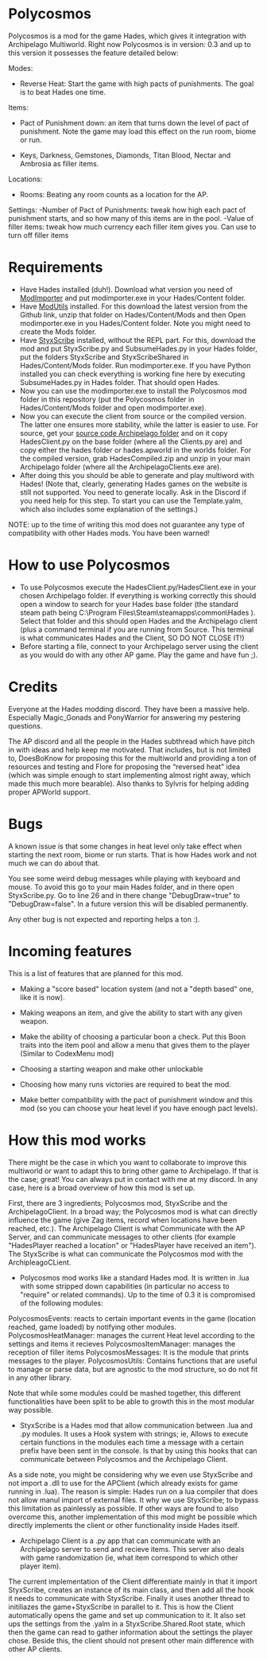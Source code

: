 # Polycosmos
Polycosmos is a mod for the game Hades, which gives it integration with Archipelago Multiworld. Right now Polycosmos is in version: 
0.3 and up to this version it possesses the feature detailed below:

Modes:
- Reverse Heat: Start the game with high pacts of punishments. The goal is to beat Hades one time.
  
Items:
- Pact of Punishment down: an item that turns down the level of pact of punishment. Note the game may load this effect
on the run room, biome or run.

- Keys, Darkness, Gemstones, Diamonds, Titan Blood, Nectar and Ambrosia as filler items.

Locations:
- Rooms: Beating any room counts as a location for the AP.

Settings:
-Number of Pact of Punishments: tweak how high each pact of punishment starts, and so how many of this items are in the pool.
-Value of filler items: tweak how much currency each filler item gives you. Can use to turn off filler items

# Requirements
- Have Hades installed (duh!). Download what version you need of [ModImporter](https://github.com/SGG-Modding/ModImporter/releases/tag/1.5.2) and put modimporter.exe in your Hades/Content folder.
- Have [ModUtils](https://github.com/SGG-Modding/ModUtil/releases) installed. For this download the latest version from the Github link, unzip that folder on Hades/Content/Mods and then Open modimporter.exe in you Hades/Content folder. Note you might need to create the Mods folder.
- Have [StyxScribe](https://github.com/SGG-Modding/StyxScribe) installed, without the REPL part. For this, download the mod and put StyxScribe.py and SubsumeHades.py in your Hades folder, put the folders StyxScribe and StyxScribeShared in Hades/Content/Mods folder. Run modimporter.exe. If you have Python installed you can check everything is working fine here by executing SubsumeHades.py in Hades folder. That should open Hades.
- Now you can use the modimporter.exe to install the Polycosmos mod folder in this repository (put the Polycosmos folder in Hades/Content/Mods folder and open modimporter.exe).
- Now you can execute the client from source or the compiled version. The latter one ensures more stability, while the latter is easier to use. For source, get your [source code Archipelago folder](https://github.com/ArchipelagoMW/Archipelago) and on it copy HadesClient.py on the base folder (where all the Clients.py are) and copy either the hades folder or hades.apworld in the worlds folder. For the compiled version, grab HadesCompiled.zip and
unzip in your main Archipelago folder (where all the ArchipelagoClients.exe are).
- After doing this you should be able to generate and play multiword with Hades! (Note that, clearly, generating Hades games on the website is still not supported. You need to generate locally. Ask in the Discord if you need help
for this step. To start you can use the Template.yalm, which also includes some explanation of the settings.)

NOTE: up to the time of writing this mod does not guarantee any type of compatibility with other Hades mods. You have been warned!

# How to use Polycosmos

- To use Polycosmos execute the HadesClient.py/HadesClient.exe in your chosen Archipelago folder. If everything is working correctly this should open a window to search for your Hades base folder (the standard steam path being C:\Program Files\Steam\steamapps\common\Hades ). Select that folder and this should open Hades and the Archipelago client (plus a command terminal if you are running from Source. This terminal is what communicates Hades and the Client, SO DO NOT CLOSE IT!)
- Before starting a file, connect to your Archipelago server using the client as you would do with any other AP game. Play the game and have fun ;).

# Credits

Everyone at the Hades modding discord. They have been a massive help. Especially Magic_Gonads and PonyWarrior for answering my pestering questions.

The AP discord and all the people in the Hades subthread which have pitch in with ideas and help keep me motivated. That includes, but is not limited to, DoesBoKnow for proposing this for the multiworld and providing a ton of resources and testing and Flore for proposing the “reversed heat” idea (which was simple enough to start implementing almost right away, which made this much more bearable). Also thanks to Sylvris for helping adding proper APWorld support.

# Bugs 

A known issue is that some changes in heat level only take effect when starting the next room, biome or run starts. That is how Hades work and not much we can do about that.

You see some weird debug messages while playing with keyboard and mouse. To avoid this go to your main Hades folder, and in there open StyxScribe.py. Go to line 26 and in there change "DebugDraw=true" to "DebugDraw=false". In a future version this will be disabled permanently.

Any other bug is not expected and reporting helps a ton :).

# Incoming features

This is a list of features that are planned for this mod.

- Making a "score based" location system (and not a "depth based" one, like it is now).

- Making weapons an item, and give the ability to start with any given weapon.

- Make the ability of choosing a particular boon a check. Put this Boon traits into the item pool and allow a menu that gives them to the player (Similar to CodexMenu mod)

- Choosing a starting weapon and make other unlockable

- Choosing how many runs victories are required to beat the mod.

- Make better compatibility with the pact of punishment window and this mod (so you can choose your heat level if you have enough pact levels).

# How this mod works

There might be the case in which you want to collaborate to improve this multiworld or want to adapt this to bring other game to Archipelago.
If that is the case; great! You can always put in contact with me at my discord. In any case, here is a broad overview of how this mod is set up.

First, there are 3 ingredients; Polycosmos mod, StyxScribe and the ArchipelagoClient. In a broad way; the Polycosmos
mod is what can directly influence the game (give Zag items, record when locations have been reached, etc.). The Archipelago Client
is what Communicate with the AP Server, and can communicate messages to other clients (for example "HadesPlayer reached a location" or "HadesPlayer have received an item").
The StyxScribe is what can communicate the Polycosmos mod with the ArchipleagoCLient.

- Polycosmos mod works like a standard Hades mod. It is written in .lua with some stripped down capabilities (in particular no access to
"require" or related commands). Up to the time of 0.3 it is compromised of the following modules:

PolycosmosEvents: reacts to certain important events in the game (location reached, game loaded) by notifying other modules.
PolycosmosHeatManager: manages the current Heat level according to the settings and items it recieves
PolycosmosItemManager: manages the reception of filler items
PolycosmosMessages: It is the module that prints messages to the player.
PolycosmosUtils: Contains functions that are useful to manage or parse data, but are agnostic to the mod structure, so do not fit in any other library.

Note that while some modules could be mashed together, this different functionalities have been split to be able to growth this in the most modular way possible.

- StyxScribe is a Hades mod that allow communication between .lua and .py modules. It uses a Hook system with strings;
ie, Allows to execute certain functions in the modules each time a message with a certain prefix have been sent in the console.
Is that by using this hooks that can communicate between Polycosmos and the Archipelago Client.

As a side note, you might be considering why we even use StyxScribe and not import a .dll to use for the APClient (which already
exists for game running in .lua). The reason is simple: Hades run on a lua compiler that does not allow manul import of external files.
It why we use StyxScribe; to bypass this limitation as painlessly as possible. If other ways are found to also
overcome this, another implementation of this mod might be possible which directly implements the client or other functionality inside Hades
itself.

- Archipelago Client is a .py app that can communicate with an Archipelago server to send and recieve items. This server also
deals with game randomization (ie, what item correspond to which other player item).

The current implementation of the Client differentiate mainly in that it import StyxScribe, creates an instance of its main class,
and then add all the hook it needs to communicate with StyxScribe. Finally it uses another thread to initiliazes the game+StyxScribe in parallel to it. This is how the Client automatically opens the game and set up communication to it. It also set ups the settings from the .yalm in a StyxScribe.Shared.Root state, which then the game can read
to gather information about the settings the player chose. Beside this, the client should not present other main difference with other AP clients.
